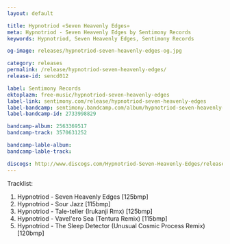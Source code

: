 ```yaml
---
layout: default

title: Hypnotriod «Seven Heavenly Edges»
meta: Hypnotriod - Seven Heavenly Edges by Sentimony Records
keywords: Hypnotriod, Seven Heavenly Edges, Sentimony Records

og-image: releases/hypnotriod-seven-heavenly-edges-og.jpg

category: releases
permalink: /release/hypnotriod-seven-heavenly-edges/
release-id: sencd012

label: Sentimony Records
ektoplazm: free-music/hypnotriod-seven-heavenly-edges
label-link: sentimony.com/release/hypnotriod-seven-heavenly-edges
label-bandcamp: sentimony.bandcamp.com/album/hypnotriod-seven-heavenly-edges
label-bandcamp-id: 2733998829

bandcamp-album: 2563369517
bandcamp-track: 3570631252

bandcamp-lable-album: 
bandcamp-lable-track: 

discogs: http://www.discogs.com/Hypnotriod-Seven-Heavenly-Edges/release/3618882
---
```


Tracklist:

01. Hypnotriod - Seven Heavenly Edges [125bmp] 
02. Hypnotriod - Sour Jazz [115bmp] 
03. Hypnotriod - Tale-teller (Irukanji Rmx) [125bmp] 
04. Hypnotriod - Vavel'ero Sea (Tentura Remix) [115bmp] 
05. Hypnotriod - The Sleep Detector (Unusual Cosmic Process Remix) [120bmp]